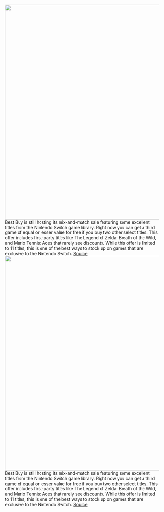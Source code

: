 <img src='https://cdn.vox-cdn.com/thumbor/B0gOAFmIupv9-lzZ6XYN0XogusM=/0x0:1061x412/1200x800/filters:focal(447x122:615x290)/cdn.vox-cdn.com/uploads/chorus_image/image/70227921/Screenshot_2021_12_03_144418.0.jpg' width='700px' /><br/>
Best Buy is still hosting its mix-and-match sale featuring some excellent titles from the Nintendo Switch game library. Right now you can get a third game of equal or lesser value for free if you buy two other select titles. This offer includes first-party titles like The Legend of Zelda: Breath of the Wild, and Mario Tennis: Aces that rarely see discounts. While this offer is limited to 11 titles, this is one of the best ways to stock up on games that are exclusive to the Nintendo Switch.
<a href='https://www.theverge.com/good-deals/2021/12/4/22816014/nintendo-switch-games-asus-zephyrus-gaming-laptop-apple-ipad-pro-deal-sale'> Source <a/><img src='https://cdn.vox-cdn.com/thumbor/B0gOAFmIupv9-lzZ6XYN0XogusM=/0x0:1061x412/1200x800/filters:focal(447x122:615x290)/cdn.vox-cdn.com/uploads/chorus_image/image/70227921/Screenshot_2021_12_03_144418.0.jpg' width='700px' /><br/>
Best Buy is still hosting its mix-and-match sale featuring some excellent titles from the Nintendo Switch game library. Right now you can get a third game of equal or lesser value for free if you buy two other select titles. This offer includes first-party titles like The Legend of Zelda: Breath of the Wild, and Mario Tennis: Aces that rarely see discounts. While this offer is limited to 11 titles, this is one of the best ways to stock up on games that are exclusive to the Nintendo Switch.
<a href='https://www.theverge.com/good-deals/2021/12/4/22816014/nintendo-switch-games-asus-zephyrus-gaming-laptop-apple-ipad-pro-deal-sale'> Source <a/>